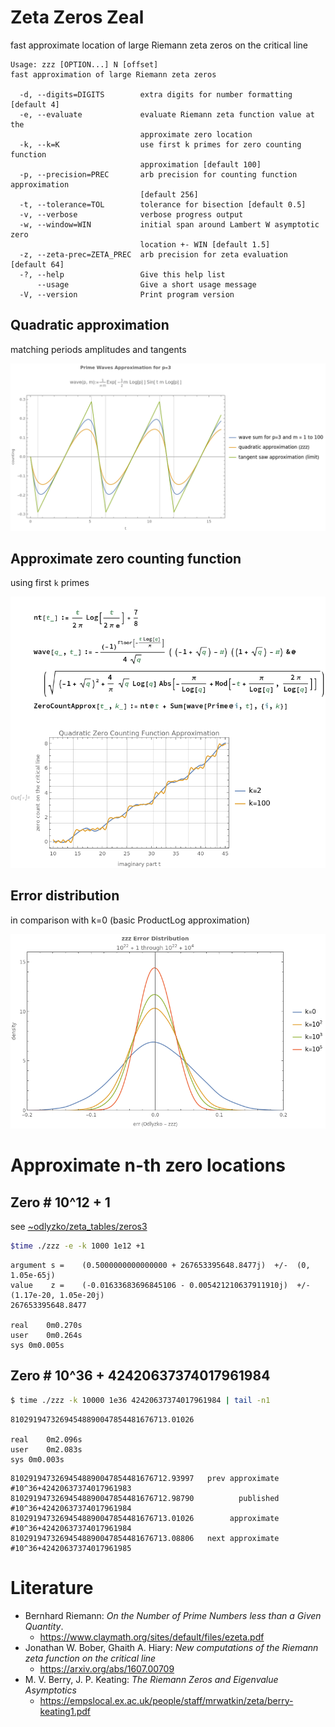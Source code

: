 # Zeta Zeros Zeal
fast approximate location of large Riemann zeta zeros on the critical line

```text
Usage: zzz [OPTION...] N [offset]
fast approximation of large Riemann zeta zeros

  -d, --digits=DIGITS        extra digits for number formatting [default 4]
  -e, --evaluate             evaluate Riemann zeta function value at the
                             approximate zero location
  -k, --k=K                  use first k primes for zero counting function
                             approximation [default 100]
  -p, --precision=PREC       arb precision for counting function approximation
                             [default 256]
  -t, --tolerance=TOL        tolerance for bisection [default 0.5]
  -v, --verbose              verbose progress output
  -w, --window=WIN           initial span around Lambert W asymptotic zero
                             location +- WIN [default 1.5]
  -z, --zeta-prec=ZETA_PREC  arb precision for zeta evaluation [default 64]
  -?, --help                 Give this help list
      --usage                Give a short usage message
  -V, --version              Print program version
```


## Quadratic approximation

matching periods amplitudes and tangents 

![waves](doc/waves.png)

## Approximate zero counting function

using first `k` primes

![counting](doc/counting.png)

## Error distribution

in comparison with k=0 (basic ProductLog approximation)

![errors](doc/errors.png)

# Approximate n-th zero locations

## Zero # 10^12 + 1

see [~odlyzko/zeta_tables/zeros3](https://www-users.cse.umn.edu/~odlyzko/zeta_tables/zeros3)

```bash
$time ./zzz -e -k 1000 1e12 +1
```

```
argument s = 	(0.5000000000000000 + 267653395648.8477j)  +/-  (0, 1.05e-65j)
value    z = 	(-0.01633683696845106 - 0.005421210637911910j)  +/-  (1.17e-20, 1.05e-20j)
267653395648.8477

real	0m0.270s
user	0m0.264s
sys	0m0.005s
```

## Zero # 10^36 + 42420637374017961984

```bash
$ time ./zzz -k 10000 1e36 42420637374017961984 | tail -n1
```

```text
81029194732694548890047854481676713.01026

real	0m2.096s
user	0m2.083s
sys	0m0.003s
```

```
81029194732694548890047854481676712.93997   prev approximate     #10^36+42420637374017961983
81029194732694548890047854481676712.98790          published     #10^36+42420637374017961984
81029194732694548890047854481676713.01026        approximate     #10^36+42420637374017961984
81029194732694548890047854481676713.08806   next approximate     #10^36+42420637374017961985
```


# Literature

* Bernhard Riemann: *On the Number of Prime Numbers less than a Given Quantity*.
  * https://www.claymath.org/sites/default/files/ezeta.pdf
* Jonathan W. Bober, Ghaith A. Hiary: *New computations of the Riemann zeta function on the critical line*
  * https://arxiv.org/abs/1607.00709
* M. V. Berry, J. P. Keating: *The Riemann Zeros and Eigenvalue Asymptotics*
  * https://empslocal.ex.ac.uk/people/staff/mrwatkin/zeta/berry-keating1.pdf

